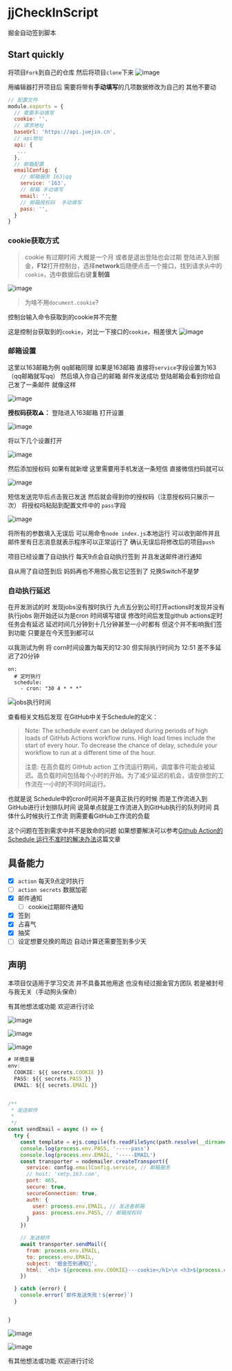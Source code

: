 # jjCheckInScript
掘金自动签到脚本

## Start quickly
将项目`Fork`到自己的仓库  然后将项目`clone`下来 
![image](https://user-images.githubusercontent.com/46524158/148786158-33a763ad-11d6-4ce6-9cde-4bd8c9e77992.png)

用编辑器打开项目后  需要将带有**手动填写**的几项数据修改为自己的 其他不要动 
```js
// 配置文件
module.exports = {
  // 需要手动填写
  cookie: '',
  // 请求地址
  baseUrl: 'https://api.juejin.cn',
  // api地址
  api: {
   ...
  },
  // 邮箱配置
  emailConfig: {
    // 邮箱服务 163|qq
    service: '163',
    // 邮箱 手动填写
    email: '',
    // 邮箱授权码  手动填写
    pass: '',
  }
}

```

### cookie获取方式
> cookie 有过期时间 大概是一个月  或者是退出登陆也会过期 
登陆进入到掘金，**F12**打开控制台，选择**network**后随便点击一个接口，找到请求头中的`cookie`，选中数据后右键**复制值**

![image](https://user-images.githubusercontent.com/46524158/148544112-d965ec3a-2b07-4b2d-a2f4-db42e56bacb7.png)

> 为啥不用`document.cookie`? 


 控制台输入命令获取到的cookie并不完整
 
 这是控制台获取到的`cookie`，对比一下接口的`cookie`，相差很大
 ![image](https://user-images.githubusercontent.com/46524158/148544544-f1c29caf-389c-43b0-bd80-45c64b107a73.png)


### 邮箱设置
这里以163邮箱为例  qq邮箱同理  如果是163邮箱  直接将`service`字段设置为163（qq邮箱就写qq） 然后填入你自己的邮箱 邮件发送成功  登陆邮箱会看到你给自己发了一条邮件  就像这样

![image](https://user-images.githubusercontent.com/46524158/148787057-f71ec4d9-6373-468b-868d-d636b5a8069b.png)

**授权码获取⚠️：**
登陆进入163邮箱  打开设置

![image](https://user-images.githubusercontent.com/46524158/148787385-8829e382-17ec-492b-b30e-924c7610d59c.png)

将以下几个设置打开

![image](https://user-images.githubusercontent.com/46524158/148787691-89b5e8a0-d28b-43ea-ab0a-d7689feb2eba.png)

然后添加授权码  如果有就新增  这里需要用手机发送一条短信  直接微信扫码就可以

![image](https://user-images.githubusercontent.com/46524158/148787887-b32426f6-2830-40ca-b245-868fa4ead1e5.png)

短信发送完毕后点击我已发送  然后就会得到你的授权码（注意授权码只展示一次）  将授权吗粘贴到配置文件中的 `pass`字段

![image](https://user-images.githubusercontent.com/46524158/148788024-52f3d77f-0df4-4d1f-ad0f-a1f2b882710f.png)


将所有的参数填入无误后  可以用命令`node index.js`本地运行  可以收到邮件并且邮件里有日志消息就表示程序可以正常运行了  确认无误后将修改后的项目`push`  

项目已经设置了自动执行  每天9点会自动执行签到  并且发送邮件进行通知

自从用了自动签到后  妈妈再也不用担心我忘记签到了   兑换Switch不是梦

### 自动执行延迟
在开发测试的时 发现jobs没有按时执行 九点五分到公司打开actions时发现并没有执行jobs  刚开始还以为是cron 时间填写错误  修改时间后发现github actions定时任务会有延迟  延迟时间几分钟到十几分钟甚至一小时都有  但这个并不影响我们签到功能  只要是在今天签到都可以  


以我测试为例  将 corn时间设置为每天的12:30  但实际执行时间为 12:51 差不多延迟了20分钟
```
on:
  # 定时执行
  schedule:
    - cron: "30 4 * * *"
```


![jobs执行时间](https://user-images.githubusercontent.com/46524158/148627089-6186fefc-1943-43ad-8d5c-75d78a211a54.png)



查看相关文档后发现  在GitHub中关于Schedule的定义：
> Note: The schedule event can be delayed during periods of high loads of GitHub Actions workflow runs. High load times include the start of every hour. To decrease the chance of delay, schedule your workflow to run at a different time of the hour.
> 
> 注意: 在高负载的 GitHub action 工作流运行期间，调度事件可能会被延迟。高负载时间包括每个小时的开始。为了减少延迟的机会，请安排您的工作流在一小时的不同时间运行。

也就是说  Schedule中的cron时间并不是真正执行的时候  而是工作流进入到GitHub进行计划排队时间 说简单点就是工作流进入到GitHub执行的队列时间  具体什么时候执行工作流 则需要看GitHub工作流的负载


这个问题在签到需求中并不是致命的问题  如果想要解决可以参考[Github Action的 Schedule 运行不准时的解决办法](https://zhuanlan.zhihu.com/p/379365305)这篇文章


## 具备能力
- [x] `action` 每天9点定时执行
- [ ] `action secrets` 数据加密
- [x] 邮件通知
  - [ ] cookie过期邮件通知
- [x] 签到
- [x] 占喜气
- [x] 抽奖
- [ ] 设定想要兑换的周边 自动计算还需要签到多少天

## 声明
本项目仅适用于学习交流  并不具备其他用途  也没有经过掘金官方团队  若是被封号  与我无关（手动狗头保命）

有其他想法或功能 欢迎进行讨论 



![image](https://user-images.githubusercontent.com/46524158/149060164-018472de-00e9-4db5-836b-884e77b12158.png)

![image](https://user-images.githubusercontent.com/46524158/149060328-714da762-fdb6-4ebf-b036-1cd3bbeb392b.png)

![image](https://user-images.githubusercontent.com/46524158/149060357-67cd970a-2859-44e9-b5c0-d163817935b8.png)


```js
# 环境变量
env:
  COOKIE: ${{ secrets.COOKIE }}
  PASS: ${{ secrets.PASS }}
  EMAIL: ${{ secrets.EMAIL }}

```

```js

/**
 * 发送邮件
 *
 */
const sendEmail = async () => {
  try {
    const template = ejs.compile(fs.readFileSync(path.resolve(__dirname, 'email.ejs'), 'utf8'));
    console.log(process.env.PASS, '-----pass')
    console.log(process.env.EMAIL, '-----EMAIL')
    const transporter = nodemailer.createTransport({
      service: config.emailConfig.service, // 邮箱服务
      // host: 'smtp.163.com',
      port: 465,
      secure: true,
      secureConnection: true,
      auth: {
        user: process.env.EMAIL, // 发送者邮箱
        pass: process.env.PASS, // 邮箱授权码
      }
    })

    // 发送邮件
    await transporter.sendMail({
      from: process.env.EMAIL,
      to: process.env.EMAIL,
      subject: '掘金签到通知🔔',
      html: `<h1> ${process.env.COOKIE}---cookie</h1>\n <h3>${process.env.EMAIL}--email</h3>`
    })

  } catch (error) {
    console.error(`邮件发送失败！${error}`)
  }


}
```
![image](https://user-images.githubusercontent.com/46524158/149060568-3cb6e145-bc16-45e0-b63b-716db2e774a4.png)

![image](https://user-images.githubusercontent.com/46524158/149060613-4d5f73ff-0652-48d7-b8d7-6f0cb6b9e240.png)



有其他想法或功能 欢迎进行讨论 
